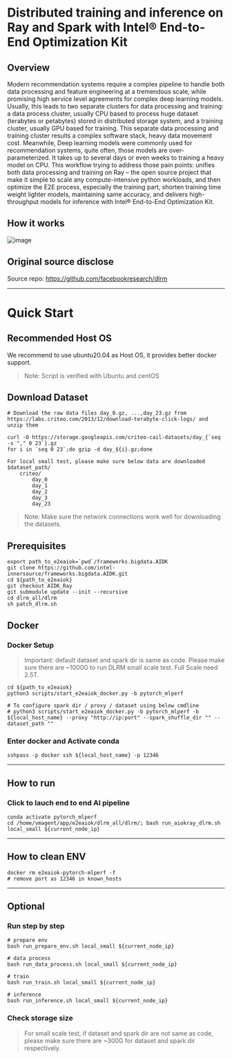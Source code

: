 # Distributed training and inference on Ray and Spark with Intel® End-to-End Optimization Kit 

## Overview
Modern recommendation systems require a complex pipeline to handle both data processing and feature engineering at a tremendous scale, while promising high service level agreements for complex deep learning models. Usually, this leads to two separate clusters for data processing and training: a data process cluster, usually CPU based to process huge dataset (terabytes or petabytes) stored in distributed storage system, and a training cluster, usually GPU based for training. This separate data processing and training cluster results a complex software stack, heavy data movement cost.
Meanwhile, Deep learning models were commonly used for recommendation systems, quite often, those models are over-parameterized. It takes up to several days or even weeks to training a heavy model on CPU. 
This workflow trying to address those pain points: unifies both data processing and training on Ray – the open source project that make it simple to scale any compute-intensive python workloads, and then optimize the E2E process, especially the training part, shorten training time weight lighter models, maintaining same accuracy, and delivers high-throughput models for inference with Intel® End-to-End Optimization Kit.

## How it works 
![image](https://github.com/intel-innersource/frameworks.bigdata.AIDK/assets/6396930/fb9ada53-ca84-4158-9562-261b6933dfe0)

## Original source disclose
Source repo: https://github.com/facebookresearch/dlrm

---

# Quick Start

## Recommended Host OS
We recommend to use ubuntu20.04 as Host OS, it provides better docker support.
> Note: Script is verified with Ubuntu and centOS

## Download Dataset
```
# Download the raw data files day_0.gz, ...,day_23.gz from https://labs.criteo.com/2013/12/download-terabyte-click-logs/ and unzip them

curl -O https://storage.googleapis.com/criteo-cail-datasets/day_{`seq -s "," 0 23`}.gz
for i in `seq 0 23`;do gzip -d day_${i}.gz;done

For local small test, please make sure below data are downloaded
$dataset_path/
    criteo/
        day_0
        day_1
        day_2
        day_3
        day_23
```
>Note: Make sure the network connections work well for downloading the datasets.


## Prerequisites
```
export path_to_e2eaiok=`pwd`/frameworks.bigdata.AIDK
git clone https://github.com/intel-innersource/frameworks.bigdata.AIDK.git
cd ${path_to_e2eaiok}
git checkout AIDK_Ray
git submodule update --init --recursive
cd dlrm_all/dlrm
sh patch_dlrm.sh
```

## Docker

### Docker Setup
> Important: default dataset and spark dir is same as code. Please make sure there are ~1000G to run DLRM small scale test. Full Scale need 2.5T.
```
cd ${path_to_e2eaiok}
python3 scripts/start_e2eaiok_docker.py -b pytorch_mlperf

# To configure spark dir / proxy / dataset using below cmdline
# python3 scripts/start_e2eaiok_docker.py -b pytorch_mlperf -b ${local_host_name} --proxy "http://ip:port" --spark_shuffle_dir "" --dataset_path ""
```

###  Enter docker and Activate conda
```
sshpass -p docker ssh ${local_host_name} -p 12346
```

------
## How to run

### Click to lauch end to end AI pipeline
```
conda activate pytorch_mlperf
cd /home/vmagent/app/e2eaiok/dlrm_all/dlrm/; bash run_aiokray_dlrm.sh local_small ${current_node_ip}
```

------
## How to clean ENV
```
docker rm e2eaiok-pytorch-mlperf -f
# remove port as 12346 in known_hosts
```

------
## Optional

### Run step by step
```
# prepare env
bash run_prepare_env.sh local_small ${current_node_ip}

# data process
bash run_data_process.sh local_small ${current_node_ip}

# train
bash run_train.sh local_small ${current_node_ip}

# inference
bash run_inference.sh local_small ${current_node_ip}
```

### Check storage size

> For small scale test, if dataset and spark dir are not same as code, please make sure there are ~300G for dataset and spark dir respectively.
